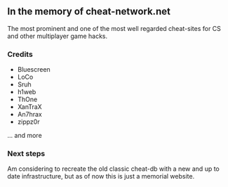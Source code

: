 ## In the memory of cheat-network.net

The most prominent and one of the most well regarded cheat-sites for CS and other multiplayer game hacks.

### Credits

- Bluescreen
- LoCo
- Sruh
- h1web
- ThOne
- XanTraX
- An7hrax
- zippz0r

... and more

### Next steps

Am considering to recreate the old classic cheat-db with a new and up to date infrastructure, but as of now this is just a memorial website.
